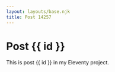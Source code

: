 ```yaml
---
layout: layouts/base.njk
title: Post 14257
---
```


# Post {{ id }}

This is post {{ id }} in my Eleventy project.
